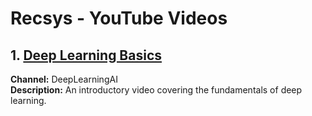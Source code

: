 # Recsys - YouTube Videos

## 1. [Deep Learning Basics](https://www.youtube.com/watch?v=example1)
   **Channel:** DeepLearningAI  
   **Description:** An introductory video covering the fundamentals of deep learning.
